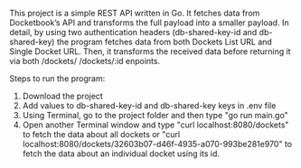 This project is a simple REST API written in Go. It fetches data from Docketbook’s API and transforms the full payload into a smaller payload. 
In detail, by using two authentication headers (db-shared-key-id and db-shared-key) the program fetches data from both Dockets List URL and Single Docket URL. Then, it transforms the received data before returning it via both /dockets/ /dockets/:id enpoints. 

Steps to run the program:
1) Download the project
2) Add values to db-shared-key-id and db-shared-key keys in .env file
3) Using Terminal, go to the project folder and then type "go run main.go"
4) Open another Terminal window and type "curl localhost:8080/dockets" to fetch the data about all dockets or "curl localhost:8080/dockets/32603b07-d46f-4935-a070-993be281e970" to fetch the data about an individual docket using its id.
